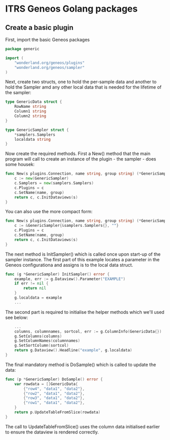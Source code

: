 # ITRS Geneos Golang packages


## Create a basic plugin

First, import the basic Geneos packages

```go
package generic

import (
    "wonderland.org/geneos/plugins"
    "wonderland.org/geneos/sampler"
)
```

Next, create two structs, one to hold the per-sample data and another to hold the Sampler
amd any other local data that is needed for the lifetime of the sampler:

```go
type GenericData struct {
	RowName string
	Column1 string
	Column2 string
}

type GenericSampler struct {
	*samplers.Samplers
	localdata string
}
```

Now create the required methods. First a New() method that the main program will call to
create an instance of the plugin - the sampler - does some housek:

```go
func New(s plugins.Connection, name string, group string) (*GenericSampler, error) {
	c := new(GenericSampler)
	c.Samplers = new(samplers.Samplers)
	c.Plugins = c
	c.SetName(name, group)
	return c, c.InitDataviews(s)
}
```

You can also use the more compact form:

```go
func New(s plugins.Connection, name string, group string) (*GenericSampler, error) {
	c := &GenericSampler{&samplers.Samplers{}, ""}
	c.Plugins = c
	c.SetName(name, group)
	return c, c.InitDataviews(s)
}
```

The next method is InitSampler() which is called once upon start-up of the sampler instance.
The first part of this example locates a parameter in the Geneos configurationa and assigns
is to the local data struct.

```go
func (g *GenericSampler) InitSampler() error {
	example, err := g.Dataview().Parameter("EXAMPLE")
	if err != nil {
		return nil
	}
    g.localdata = example
    ...
```

The second part is required to initialise the helper methods which we'll used see below:

```go
    ...
	columns, columnnames, sortcol, err := g.ColumnInfo(GenericData{})
	g.SetColumns(columns)
	g.SetColumnNames(columnnames)
	g.SetSortColumn(sortcol)
	return g.Dataview().Headline("example", g.localdata)
}
```

The final mandatory method is DoSample() which is called to update the data:

```go
func (p *GenericSampler) DoSample() error {
	var rowdata = []GenericData{
		{"row4", "data1", "data2"},
		{"row2", "data1", "data2"},
		{"row3", "data1", "data2"},
		{"row1", "data1", "data2"},
	}
	return p.UpdateTableFromSlice(rowdata)
}
```

The call to UpdateTableFromSlice() uses the column data initialised earlier to
ensure the dataview is rendered correctly.
